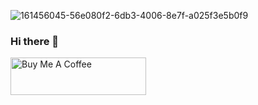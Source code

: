 ![161456045-56e080f2-6db3-4006-8e7f-a025f3e5b0f9](https://user-images.githubusercontent.com/1316353/164911626-d4c2e055-6906-46cb-8863-d166443cb67a.jpg)

### Hi there 👋

<a href="https://www.buymeacoffee.com/bachmitre" target="_blank"><img src="https://cdn.buymeacoffee.com/buttons/v2/default-yellow.png" alt="Buy Me A Coffee" style="height: 60px !important;width: 217px !important;" ></a>

<!--
**bachmitre/bachmitre** is a ✨ _special_ ✨ repository because its `README.md` (this file) appears on your GitHub profile.

Here are some ideas to get you started:

- 🔭 I’m currently working on ...
- 🌱 I’m currently learning ...
- 👯 I’m looking to collaborate on ...
- 🤔 I’m looking for help with ...
- 💬 Ask me about ...
- 📫 How to reach me: ...
- 😄 Pronouns: ...
- ⚡ Fun fact: ...
-->
